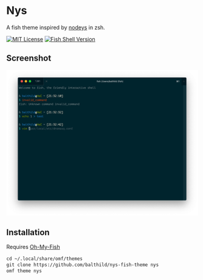 # Nys

A fish theme inspired by [nodeys](https://github.com/marszall87/nodeys-zsh-theme) in zsh.

[![MIT License](https://img.shields.io/badge/license-MIT-007EC7.svg?style=flat-square)](/LICENSE)
[![Fish Shell Version](https://img.shields.io/badge/fish-v2.2.0-007EC7.svg?style=flat-square)](http://fishshell.com)

## Screenshot

![Screenshot](/screenshot.png)

## Installation

Requires [Oh-My-Fish](https://github.com/oh-my-fish/oh-my-fish)

```fish
cd ~/.local/share/omf/themes
git clone https://github.com/balthild/nys-fish-theme nys
omf theme nys
```
